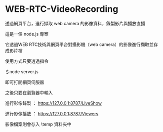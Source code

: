 # WEB-RTC-VideoRecording

透過網頁平台，進行擷取 web camera 的影像資料，錄製影片與播放直播

這是一個 node.js 專案

它透過WEB RTC技術與網頁平台對攝影機（web camera）的影像進行擷取並存成影片檔

使用方式只要透過指令

  ＄node server.js 
  
即可打開網頁伺服器

之後只要在瀏覽器中輸入

進行影像錄製 ： https://127.0.0.1:8787/LiveShow 

進行影像播放 ： https://127.0.0.1:8787/Viewers 

影像檔案則會存入 \temp 資料夾中
